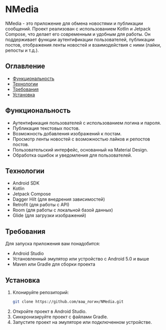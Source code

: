 # NMedia

NMedia - это приложение для обмена новостями и публикации сообщений. Проект реализован с использованием Kotlin и Jetpack Compose, что делает его современным и удобным для работы. Он поддерживает функции аутентификации пользователей, публикации постов, отображения ленты новостей и взаимодействия с ними (лайки, репосты и т.д.).

## Оглавление

- [Функциональность](#функциональность)
- [Технологии](#технологии)
- [Требования](#требования)
- [Установка](#установка)

## Функциональность

- Аутентификация пользователей с использованием логина и пароля.
- Публикация текстовых постов.
- Возможность добавления изображений к постам.
- Просмотр ленты новостей с возможностью лайков и репостов постов.
- Пользовательский интерфейс, основанный на Material Design.
- Обработка ошибок и уведомления для пользователей.

## Технологии

- Android SDK
- Kotlin
- Jetpack Compose
- Dagger Hilt (для внедрения зависимостей)
- Retrofit (для работы с API)
- Room (для работы с локальной базой данных)
- Glide (для загрузки изображений)

## Требования

Для запуска приложения вам понадобится:

- Android Studio
- Установленный эмулятор или устройство с Android 5.0 и выше
- Maven или Gradle для сборки проекта

## Установка

1. Клонируйте репозиторий:
   ```bash
   git clone https://github.com/ваш_логин/NMedia.git
2. Откройте проект в Android Studio.
3. Синхронизируйте проект с файлами Gradle.
4. Запустите проект на эмуляторе или подключенном устройстве.
